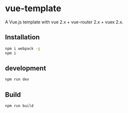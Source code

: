 # vue-template

A Vue.js template with vue 2.x + vue-router 2.x + vuex 2.x.

## Installation

``` bash
npm i webpack -g
npm i
```

## development

``` bash
npm run dev
```

## Build

``` bash
npm run build
```